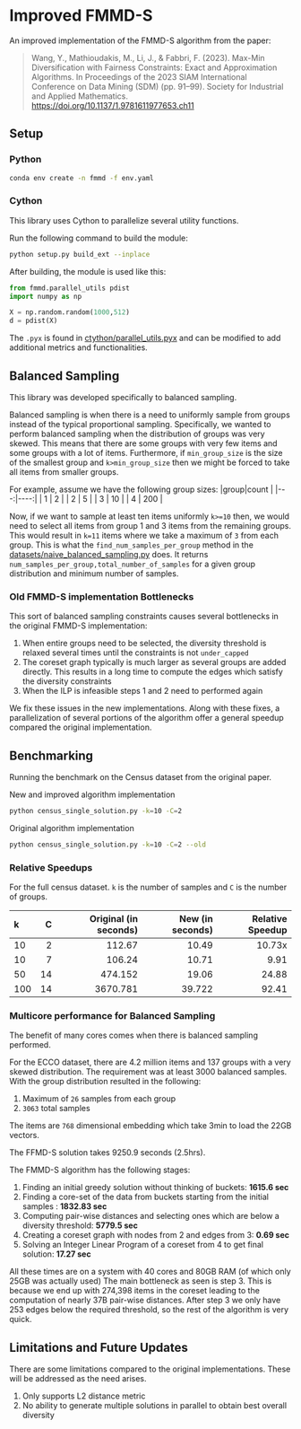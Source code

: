 # Improved FMMD-S

An improved implementation of the FMMD-S algorithm from the paper:
>Wang, Y., Mathioudakis, M., Li, J., & Fabbri, F. (2023). Max-Min Diversification with Fairness Constraints: Exact and Approximation Algorithms. In Proceedings of the 2023 SIAM International Conference on Data Mining (SDM) (pp. 91–99). Society for Industrial and Applied Mathematics. https://doi.org/10.1137/1.9781611977653.ch11 


## Setup 

### Python 

```bash
conda env create -n fmmd -f env.yaml
```


### Cython
This library uses Cython to parallelize several utility functions. 

Run the following command to build the module:
```bash
python setup.py build_ext --inplace
```

After building, the module is used like this:

```python
from fmmd.parallel_utils pdist
import numpy as np

X = np.random.random(1000,512)
d = pdist(X)
```

The `.pyx` is found in [ctython/parallel_utils.pyx](./cython/parallel_utils.pyx) and can be modified to add additional metrics and functionalities.

## Balanced Sampling

This library was developed specifically to balanced sampling.

Balanced sampling is when there is a need to uniformly sample from groups instead of the typical proportional 
sampling. Specifically, we wanted to perform balanced sampling when the distribution of groups was very skewed. This means that there are some groups with very few items and some groups with a lot of items. Furthermore, if `min_group_size` is the size of the smallest group and `k>min_group_size` then we might be forced to take all items from smaller groups. 

For example, assume we have the following group sizes:
|group|count |
|---:|----:|
|  1 |   2 |
|  2 |   5 |
|  3 |  10 |
|  4 | 200 |

Now, if we want to sample at least ten items uniformly `k>=10` then, we would need to select all items from group 1 and 3 items from the remaining groups. This would result in `k=11` items where we take a maximum of `3` from each group. This is what the `find_num_samples_per_group` method in the [datasets/naive_balanced_sampling.py](./datasets/naive_balanced_sampling.py) does. It returns `num_samples_per_group,total_number_of_samples` for a given group distribution and minimum number of samples. 


### Old FMMD-S implementation Bottlenecks

This sort of balanced sampling constraints causes several bottlenecks in the original FMMD-S implementation:

1. When entire groups need to be selected, the diversity threshold is relaxed several times until the constraints is not `under_capped`
2. The coreset graph typically is much larger as several groups are added directly. This results in a long time to compute the edges which satisfy the diversity constraints
3. When the ILP is infeasible steps 1 and 2 need to performed again

We fix these issues in the new implementations. Along with these fixes, a parallelization of several portions of the algorithm offer a general speedup compared the original implementation.


## Benchmarking


Running the benchmark on the Census dataset from the original paper.

New and improved algorithm implementation
```bash
python census_single_solution.py -k=10 -C=2
```

Original algorithm implementation

```bash
python census_single_solution.py -k=10 -C=2 --old
```

### Relative Speedups 

For the full census dataset. `k` is the number of samples and `C` is the number of groups. 

| k| C | Original (in seconds) | New (in seconds) | Relative Speedup |
|:---|---:|---:|---:|---:|
10 | 2 | 112.67 | 10.49 |  10.73x |
10 | 7 | 106.24 | 10.71 | 9.91 |
50 | 14 | 474.152 | 19.06  | 24.88 |
100 | 14 | 3670.781 | 39.722  | 92.41 |


### Multicore performance for Balanced Sampling

The benefit of many cores comes when there is balanced sampling performed.

For the ECCO dataset, there are 4.2 million items and 137 groups with a very skewed distribution. The requirement was at least 3000 balanced samples. With the group distribution resulted in the following:
1. Maximum of `26`  samples from each group
2. `3063` total samples


The items are `768` dimensional embedding which take 3min to load the 22GB vectors.


The FFMD-S solution takes 9250.9 seconds (2.5hrs).


The FMMD-S algorithm has the following stages:
1. Finding an initial greedy solution without thinking of buckets: **1615.6 sec**
2. Finding a core-set of the data from buckets starting from the initial samples : **1832.83 sec**
3. Computing pair-wise distances and selecting ones which are below a diversity threshold: **5779.5  sec**
4. Creating a coreset graph with nodes from 2 and edges from 3: **0.69 sec**
5. Solving an Integer Linear Program of a coreset from 4 to get final solution: **17.27 sec**

All these times are on a system with 40 cores and 80GB RAM (of which only 25GB was actually used)
The main bottleneck as seen is step 3. This is because we end up with 274,398 items in the coreset leading to the computation of nearly 37B pair-wise distances. After step 3 we only have 253 edges below the required threshold, so the rest of the algorithm is very quick.


## Limitations and Future Updates

There are some limitations compared to the original implementations. These will be addressed as the need arises.

1. Only supports L2 distance metric
2. No ability to generate multiple solutions in parallel to obtain best overall diversity
   

